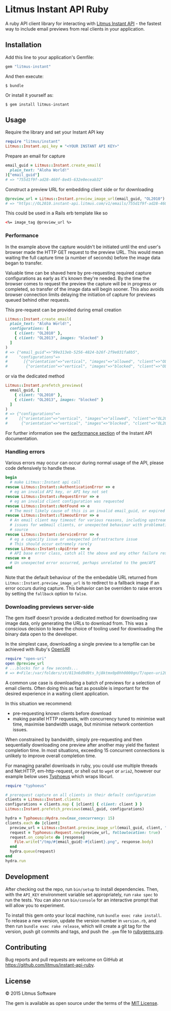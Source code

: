 # Litmus Instant API Ruby

A ruby API client library for interacting with [Litmus Instant API](https://litmus.com/partners/api/documentation/instant/01-getting-started/) - the fastest way to include email previews from real clients in your application.

## Installation

Add this line to your application's Gemfile:

```ruby
gem "litmus-instant"
```

And then execute:

    $ bundle

Or install it yourself as:

    $ gem install litmus-instant

## Usage

Require the library and set your Instant API key

```ruby
require "litmus/instant"
Litmus::Instant.api_key = "<YOUR INSTANT API KEY>"
```

Prepare an email for capture

```ruby
email_guid = Litmus::Instant.create_email(
  plain_text: "Aloha World!"
)["email_guid"]
# => "755d1f9f-ad28-460f-8e45-632e0eceab32"
```

Construct a preview URL for embedding client side or for downloading

```ruby
@preview_url = Litmus::Instant.preview_image_url(email_guid, "OL2010")
# => "https://OL2010.instant-api.litmus.com/v1/emails/755d1f9f-ad28-460f-8e45-632e0eceab32/previews/OL2010/full"
```

This could be used in a Rails erb template like so

```html
<%= image_tag @preview_url %>
```

### Performance

In the example above the capture wouldn't be initiated until the end user's browser made the HTTP GET request to the preview URL. This would mean waiting the full capture time (a number of seconds) before the image data began to transfer.

Valuable time can be shaved here by pre-requesting required capture configurations as early as it's known they're needed. By the time the browser comes to request the preview the capture will be in progress or completed, so transfer of the image data will begin sooner. This also avoids browser connection limits delaying the initiation of capture for previews queued behind other requests.

This pre-request can be provided during email creation

```ruby
Litmus::Instant.create_email(
  plain_text: "Aloha World!",
  configurations: [
    { client: "OL2010" },
    { client: "OL2013", images: "blocked" }
  ]
)
# => {"email_guid"=>"99e313eb-5256-4824-b26f-2f9e031fa8b5",
#     "configurations"=>
#       [{"orientation"=>"vertical", "images"=>"allowed", "client"=>"OL2010"},
#        {"orientation"=>"vertical", "images"=>"blocked", "client"=>"OL2013"}]}
```

or via the dedicated method

```ruby
Litmus::Instant.prefetch_previews(
  email_guid, [
    { client: "OL2010" },
    { client: "OL2013", images: "blocked" }
  ]
)
# => {"configurations"=>
#     [{"orientation"=>"vertical", "images"=>"allowed", "client"=>"OL2010"},
#      {"orientation"=>"vertical", "images"=>"blocked", "client"=>"OL2013"}]}
```

For further information see the [performance section](https://litmus.com/partners/api/documentation/instant/04-performance/) of the Instant API documentation.

### Handling errors

Various errors may occur can occur during normal usage of the API, please code defensively to handle these.

```ruby
begin
  # make Litmus::Instant api call
rescue Litmus::Instant::AuthenticationError => e
  # eg an invalid API key, or API key not set
rescue Litmus::Instant::RequestError => e
  # eg an invalid client configuration was requested
rescue Litmus::Instant::NotFound => e
  # The most likely cause of this is an invalid email_guid, or expired email
rescue Litmus::Instant::TimeoutError => e
  # An email client may timeout for various reasons, including upstream service
  # issues for webmail clients, or unexpected behaviour with problematic email
  # source
rescue Litmus::Instant::ServiceError => e
  # eg a capacity issue or unexpected infrastracture issue
  # This should occur extremely rarely
rescue Litmus::Instant::ApiError => e
  # API base error class, catch all the above and any other failure responses
rescue => e
  # Un unexpected error occurred, perhaps unrelated to the gem/API
end
```

Note that the default behaviour of the the embedable URL returned from `Litmus::Instant.preview_image_url` is to redirect to a fallback image if an error occurs during capture. This behavior can be overriden to raise errors by setting the `fallback` option to `false`.

### Downloading previews server-side

The gem itself doesn't provide a dedicated method for downloading raw image data, only generating the URLs to download from. This was a conscious decision to leave the choice of tooling used for downloading the binary data open to the developer.

In the simplest case, downloading a single preview to a tempfile can be achieved with Ruby's [OpenURI](http://ruby-doc.org/stdlib-2.1.0/libdoc/open-uri/rdoc/OpenURI.html)

```ruby
require "open-uri"
open @preview_url
# ...blocks for a few seconds...
# => #<File:/var/folders/st/813n6d9d0ts_hj8ktmx0p0hh0000gn/T/open-uri20151007-51192-k3a53m>
```

A common use case is downloading a batch of previews for a selection of email clients. Often doing this as fast as possible is important for the desired experience in a waiting client application.

In this situation we recommend:

 - pre-requesting known clients before download
 - making parallel HTTP requests, with concurrency tuned to minimise wait time, maximise bandwidth usage, but minimise network contention issues.

When constrained by bandwidth, simply pre-requesting and then sequentially downloading one preview after another may yield the fastest completion time. In most situations, exceeding 15 concurrent connections is unlikely to improve overall completion time.

For managing parallel downloads in ruby, you could use multiple threads and Net:HTTP, em-http-request, or shell out to `wget` or `aria2`, however our example below uses [Typhoeus](https://github.com/typhoeus/typhoeus) which wraps libcurl.

```ruby
require "typhoeus"

# prerequest capture on all clients in their default configuration
clients = Litmus::Instant.clients
configurations = clients.map { |client| { client: client } }
Litmus::Instant.prefetch_previews(email_guid, configurations)

hydra = Typhoeus::Hydra.new(max_concurrency: 15)
clients.each do |client|
  preview_url = Litmus::Instant.preview_image_url(email_guid, client, "thumb")
  request = Typhoeus::Request.new(preview_url, followlocation: true)
  request.on_complete do |response|
    File.write("/tmp/#{email_guid}-#{client}.png", response.body)
  end
  hydra.queue(request)
end
hydra.run

```

## Development

After checking out the repo, run `bin/setup` to install dependencies. Then, with the `API_KEY` environment variable set appropriately, run `rake spec` to run the tests. You can also run `bin/console` for an interactive prompt that will allow you to experiment.

To install this gem onto your local machine, run `bundle exec rake install`. To release a new version, update the version number in `version.rb`, and then run `bundle exec rake release`, which will create a git tag for the version, push git commits and tags, and push the `.gem` file to [rubygems.org](https://rubygems.org).

## Contributing

Bug reports and pull requests are welcome on GitHub at https://github.com/litmus/instant-api-ruby.


## License

© 2015 Litmus Software

The gem is available as open source under the terms of the [MIT License](http://opensource.org/licenses/MIT).

